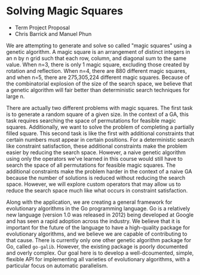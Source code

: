 # Solving Magic Squares

- Term Project Proposal
- Chris Barrick and Manuel Phun

We are attempting to generate and solve so called "magic squares" using a genetic algorithm. A magic square is an arrangement of distinct integers in an n by n grid such that each row, column, and diagonal sum to the same value. When n=3, there is only 1 magic square, excluding those created by rotation and reflection. When n=4, there are 880 different magic squares, and when n=5, there are 275,305,224 different magic squares. Because of the combinatorial explosion of the size of the search space, we believe that a genetic algorithm will fair better than deterministic search techniques for large n.

There are actually two different problems with magic squares. The first task is to generate a random square of a given size. In the context of a GA, this task requires searching the space of permutations for feasible magic squares. Additionally, we want to solve the problem of completing a partially filled square. This second task is like the first with additional constraints that certain numbers must appear in certain positions. For a deterministic search like constraint satisfaction, these additional constraints make the problem easier by reducing the search space. However, a naive genetic algorithm using only the operators we've learned in this course would still have to search the space of all permutations for feasible magic squares. The additional constraints make the problem harder in the context of a naive GA because the number of solutions is reduced without reducing the search space. However, we will explore custom operators that may allow us to reduce the search space much like what occurs in constraint satisfaction.

Along with the application, we are creating a general framework for evolutionary algorithms in the Go programming language. Go is a relatively new language (version 1.0 was released in 2012) being developed at Google and has seen a rapid adoption across the industry. We believe that it is important for the future of the language to have a high-quality package for evolutionary algorithms, and we believe we are capable of contributing to that cause. There is currently only one other genetic algorithm package for Go, called `go-galib`. However, the existing package is poorly documented and overly complex. Our goal here is to develop a well-dcoumented, simple, flexible API for implementing all varieties of evolutionary algorithms, with a particular focus on automatic parallelism.
